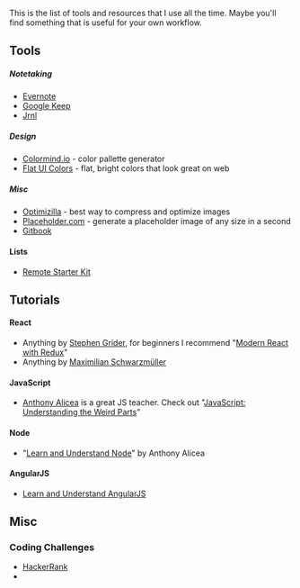 This is the list of tools and resources that I use all the time.  Maybe you'll find something that is useful for your own workflow.

## Tools

##### Notetaking

- [Evernote](https://evernote.com/)
- [Google Keep](https://keep.google.com)
- [Jrnl](http://jrnl.sh/)

##### Design

- [Colormind.io](http://colormind.io/) - color pallette generator
- [Flat UI Colors](http://flatuicolors.com/) - flat, bright colors that look great on web

##### Misc

- [Optimizilla](http://optimizilla.com/) - best way to compress and optimize images
- [Placeholder.com](https://placeholder.com/) - generate a placeholder image of any size in a second
- [Gitbook](https://www.gitbook.com/)

#### Lists

- [Remote Starter Kit](http://www.remotestarterkit.com/)

## Tutorials

#### React

- Anything by [Stephen Grider](https://www.udemy.com/user/sgslo/), for beginners I recommend "[Modern React with Redux](https://www.udemy.com/react-redux/)"
- Anything by [Maximilian Schwarzmüller](https://www.udemy.com/user/maximilian-schwarzmuller/)

#### JavaScript

- [Anthony Alicea](https://www.udemy.com/user/anthonypalicea/) is a great JS teacher. Check out "[JavaScript: Understanding the Weird Parts](https://www.udemy.com/understand-javascript/)"

#### Node

- "[Learn and Understand Node](https://www.udemy.com/understand-nodejs/)" by Anthony Alicea

#### AngularJS

- [Learn and Understand AngularJS](https://udemy-images.udemy.com/course/240x135/289230_1056_16.jpg)

## Misc

### Coding Challenges

- [HackerRank](https://www.hackerrank.com/)
- ​